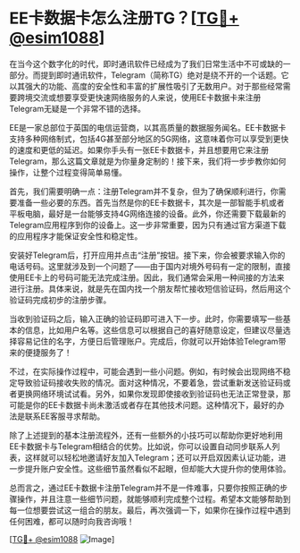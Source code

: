 # EE卡数据卡怎么注册TG？[[TG💪+ @esim1088](https://t.me/s/esim1088)]

在当今这个数字化的时代，即时通讯软件已经成为了我们日常生活中不可或缺的一部分。而提到即时通讯软件，Telegram（简称TG）绝对是绕不开的一个话题。它以其强大的功能、高度的安全性和丰富的扩展性吸引了无数用户。对于那些经常需要跨境交流或想要享受更快速网络服务的人来说，使用EE卡数据卡来注册Telegram无疑是一个非常不错的选择。

EE是一家总部位于英国的电信运营商，以其高质量的数据服务闻名。EE卡数据卡支持多种网络制式，包括4G甚至部分地区的5G网络，这意味着你可以享受到更快的速度和更低的延迟。如果你手头有一张EE卡数据卡，并且想要用它来注册Telegram，那么这篇文章就是为你量身定制的！接下来，我们将一步步教你如何操作，让整个过程变得简单易懂。

首先，我们需要明确一点：注册Telegram并不复杂，但为了确保顺利进行，你需要准备一些必要的东西。首先当然是你的EE卡数据卡，其次是一部智能手机或者平板电脑，最好是一台能够支持4G网络连接的设备。此外，你还需要下载最新的Telegram应用程序到你的设备上。这一步非常重要，因为只有通过官方渠道下载的应用程序才能保证安全性和稳定性。

安装好Telegram后，打开应用并点击“注册”按钮。接下来，你会被要求输入你的电话号码。这里就涉及到一个问题了——由于国内对境外号码有一定的限制，直接使用EE卡上的号码可能无法完成注册。因此，我们通常会采用一种间接的方法来进行注册。具体来说，就是先在国内找一个朋友帮忙接收短信验证码，然后用这个验证码完成初步的注册步骤。

当收到验证码之后，输入正确的验证码即可进入下一步。此时，你需要填写一些基本的信息，比如用户名等。这些信息可以根据自己的喜好随意设定，但建议尽量选择容易记住的名字，方便日后管理账户。完成后，你就可以开始体验Telegram带来的便捷服务了！

不过，在实际操作过程中，可能会遇到一些小问题。例如，有时候会出现网络不稳定导致验证码接收失败的情况。面对这种情况，不要着急，尝试重新发送验证码或者更换网络环境试试看。另外，如果你发现即使接收到验证码也无法正常登录，那可能是你的EE卡数据卡尚未激活或者存在其他技术问题。这种情况下，最好的办法是联系EE客服寻求帮助。

除了上述提到的基本注册流程外，还有一些额外的小技巧可以帮助你更好地利用EE卡数据卡与Telegram相结合的优势。比如说，你可以设置自动同步联系人列表，这样就可以轻松地邀请好友加入Telegram；还可以开启双因素认证功能，进一步提升账户安全性。这些细节虽然看似不起眼，但却能大大提升你的使用体验。

总而言之，通过EE卡数据卡注册Telegram并不是一件难事，只要你按照正确的步骤操作，并且注意一些细节问题，就能够顺利完成整个过程。希望本文能够帮助到每一位想要尝试这一组合的朋友。最后，再次强调一下，如果你在操作过程中遇到任何困难，都可以随时向我咨询哦！

[[TG💪+ @esim1088](https://t.me/s/esim1088) ![Image](https://i.postimg.cc/4NQfJmqS/Snipaste-2025-05-13-00-14-12.png)]